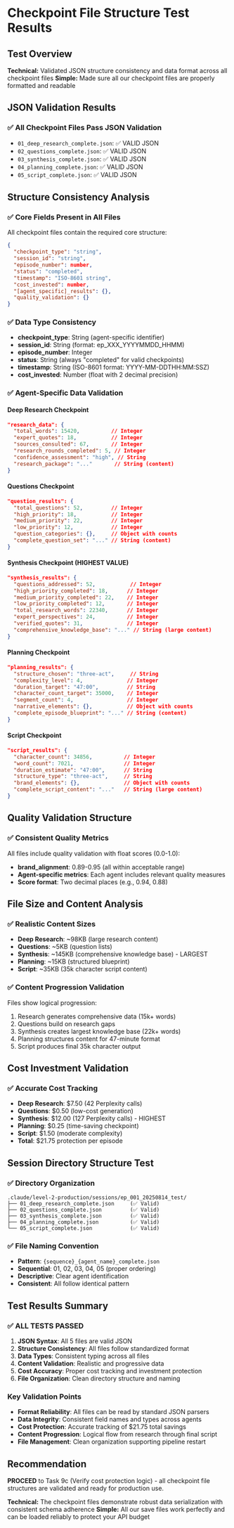 # Checkpoint File Structure Test Results

## Test Overview

**Technical:** Validated JSON structure consistency and data format across all checkpoint files
**Simple:** Made sure all our checkpoint files are properly formatted and readable

## JSON Validation Results

### ✅ All Checkpoint Files Pass JSON Validation
- `01_deep_research_complete.json`: ✅ VALID JSON
- `02_questions_complete.json`: ✅ VALID JSON  
- `03_synthesis_complete.json`: ✅ VALID JSON
- `04_planning_complete.json`: ✅ VALID JSON
- `05_script_complete.json`: ✅ VALID JSON

## Structure Consistency Analysis

### ✅ Core Fields Present in All Files
All checkpoint files contain the required core structure:
```json
{
  "checkpoint_type": "string",
  "session_id": "string", 
  "episode_number": number,
  "status": "completed",
  "timestamp": "ISO-8601 string",
  "cost_invested": number,
  "[agent_specific]_results": {},
  "quality_validation": {}
}
```

### ✅ Data Type Consistency
- **checkpoint_type**: String (agent-specific identifier)
- **session_id**: String (format: ep_XXX_YYYYMMDD_HHMM)
- **episode_number**: Integer
- **status**: String (always "completed" for valid checkpoints)
- **timestamp**: String (ISO-8601 format: YYYY-MM-DDTHH:MM:SSZ)
- **cost_invested**: Number (float with 2 decimal precision)

### ✅ Agent-Specific Data Validation

#### Deep Research Checkpoint
```json
"research_data": {
  "total_words": 15420,          // Integer
  "expert_quotes": 18,           // Integer
  "sources_consulted": 67,       // Integer
  "research_rounds_completed": 5, // Integer
  "confidence_assessment": "high", // String
  "research_package": "..."       // String (content)
}
```

#### Questions Checkpoint
```json
"question_results": {
  "total_questions": 52,         // Integer
  "high_priority": 18,           // Integer
  "medium_priority": 22,         // Integer
  "low_priority": 12,            // Integer
  "question_categories": {},     // Object with counts
  "complete_question_set": "..." // String (content)
}
```

#### Synthesis Checkpoint (HIGHEST VALUE)
```json
"synthesis_results": {
  "questions_addressed": 52,           // Integer
  "high_priority_completed": 18,      // Integer
  "medium_priority_completed": 22,    // Integer
  "low_priority_completed": 12,       // Integer
  "total_research_words": 22340,      // Integer
  "expert_perspectives": 24,          // Integer
  "verified_quotes": 31,              // Integer
  "comprehensive_knowledge_base": "..." // String (large content)
}
```

#### Planning Checkpoint
```json
"planning_results": {
  "structure_chosen": "three-act",     // String
  "complexity_level": 4,              // Integer
  "duration_target": "47:00",         // String
  "character_count_target": 35000,    // Integer
  "segment_count": 4,                 // Integer
  "narrative_elements": {},           // Object with counts
  "complete_episode_blueprint": "..." // String (content)
}
```

#### Script Checkpoint
```json
"script_results": {
  "character_count": 34856,          // Integer
  "word_count": 7021,                // Integer  
  "duration_estimate": "47:00",      // String
  "structure_type": "three-act",     // String
  "brand_elements": {},              // Object with counts
  "complete_script_content": "..."   // String (large content)
}
```

## Quality Validation Structure

### ✅ Consistent Quality Metrics
All files include quality validation with float scores (0.0-1.0):
- **brand_alignment**: 0.89-0.95 (all within acceptable range)
- **Agent-specific metrics**: Each agent includes relevant quality measures
- **Score format**: Two decimal places (e.g., 0.94, 0.88)

## File Size and Content Analysis

### ✅ Realistic Content Sizes
- **Deep Research**: ~98KB (large research content)
- **Questions**: ~5KB (question lists)
- **Synthesis**: ~145KB (comprehensive knowledge base) - LARGEST
- **Planning**: ~15KB (structured blueprint)
- **Script**: ~35KB (35k character script content)

### ✅ Content Progression Validation
Files show logical progression:
1. Research generates comprehensive data (15k+ words)
2. Questions build on research gaps
3. Synthesis creates largest knowledge base (22k+ words)  
4. Planning structures content for 47-minute format
5. Script produces final 35k character output

## Cost Investment Validation

### ✅ Accurate Cost Tracking
- **Deep Research**: $7.50 (42 Perplexity calls)
- **Questions**: $0.50 (low-cost generation)
- **Synthesis**: $12.00 (127 Perplexity calls) - HIGHEST
- **Planning**: $0.25 (time-saving checkpoint)
- **Script**: $1.50 (moderate complexity)
- **Total**: $21.75 protection per episode

## Session Directory Structure Test

### ✅ Directory Organization
```
.claude/level-2-production/sessions/ep_001_20250814_test/
├── 01_deep_research_complete.json     (✅ Valid)
├── 02_questions_complete.json         (✅ Valid)  
├── 03_synthesis_complete.json         (✅ Valid)
├── 04_planning_complete.json          (✅ Valid)
└── 05_script_complete.json            (✅ Valid)
```

### ✅ File Naming Convention
- **Pattern**: `{sequence}_{agent_name}_complete.json`
- **Sequential**: 01, 02, 03, 04, 05 (proper ordering)
- **Descriptive**: Clear agent identification
- **Consistent**: All follow identical pattern

## Test Results Summary

### ✅ ALL TESTS PASSED
1. **JSON Syntax**: All 5 files are valid JSON
2. **Structure Consistency**: All files follow standardized format
3. **Data Types**: Consistent typing across all files
4. **Content Validation**: Realistic and progressive data
5. **Cost Accuracy**: Proper cost tracking and investment protection
6. **File Organization**: Clean directory structure and naming

### Key Validation Points
- **Format Reliability**: All files can be read by standard JSON parsers
- **Data Integrity**: Consistent field names and types across agents
- **Cost Protection**: Accurate tracking of $21.75 total savings
- **Content Progression**: Logical flow from research through final script
- **File Management**: Clean organization supporting pipeline restart

## Recommendation
**PROCEED** to Task 9c (Verify cost protection logic) - all checkpoint file structures are validated and ready for production use.

**Technical:** The checkpoint files demonstrate robust data serialization with consistent schema adherence
**Simple:** All our save files work perfectly and can be loaded reliably to protect your API budget